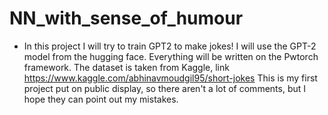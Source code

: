 # NN_with_sense_of_humour
* In this project I will try to train GPT2 to make jokes!
I will use the GPT-2 model from the hugging face. Everything will be written on the Pwtorch framework.
The dataset is taken from Kaggle, link https://www.kaggle.com/abhinavmoudgil95/short-jokes
This is my first project put on public display, so there aren't a lot of comments, but I hope they can point out my mistakes.